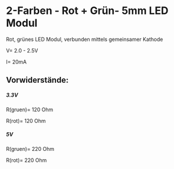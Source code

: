 # 2-Farben - Rot + Grün- 5mm LED Modul

Rot, grünes LED Modul, verbunden mittels gemeinsamer Kathode

V= 2.0 - 2.5V

I= 20mA

## Vorwiderstände:
##### 3.3V
R(gruen)= 120 Ohm

R(rot)= 120 Ohm


##### 5V
R(gruen)= 220 Ohm

R(rot)= 220 Ohm



